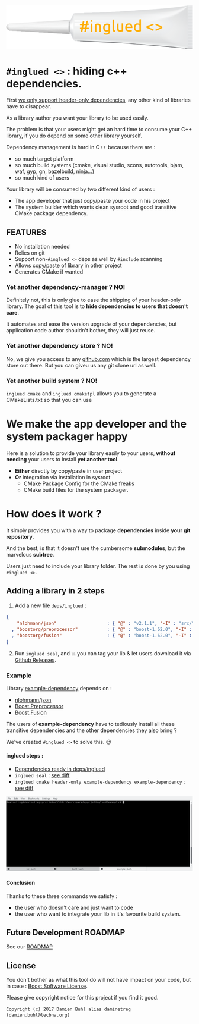 ![#inglued <>](doc/logo.png)

# `#inglued <>` : hiding c++ dependencies.
First [we only support header-only dependencies](doc/rationale/WHY_HEADER_ONLY.md), any other kind of libraries have to disappear.

As a library author you want your library to be used easily. 

The problem is that your users might get an hard time to consume your C++ library, if you do depend on some other library yourself.

Dependency management is hard in C++ because there are :
  - so much target platform
  - so much build systems (cmake, visual studio, scons, autotools, bjam, waf, gyp, gn, bazelbuild, ninja...)
  - so much kind of users

Your library will be consumed by two different kind of users :
  - The app developer that just copy/paste your code in his project
  - The system builder which wants clean sysroot and good transitive CMake package dependency.

## FEATURES
  * No installation needed
  * Relies on git
  * Support non-`#inglued <>` deps as well by `#include` scanning
  * Allows copy/paste of library in other project
  * Generates CMake if wanted

### Yet another dependency-manager ? NO!
Definitely not, this is only glue to ease the shipping of your header-only library. The goal of this tool is to **hide dependencies to users that doesn't care**.

It automates and ease the version upgrade of your dependencies, but application code author shouldn't bother, they will just reuse.

### Yet another dependency store ? NO!
No, we give you access to any [github.com](https://github.com/) which is the largest dependency store out there. But you can giveu us any git clone url as well.

### Yet another build system ? NO!
`inglued cmake` and `inglued cmaketpl` allows you to generate a CMakeLists.txt so that you can use

# We make the app developer and the system packager happy
Here is a solution to provide your library easily to your users, **without needing** your users to install **yet another tool**.

  - **Either** directly by copy/paste in user project
  - **Or** integration via installation in sysroot
    * CMake Package Config for the CMake freaks
    * CMake build files for the system packager.

# How does it work ?
It simply provides you with a way to package **dependencies** inside **your git repository**. 

And the best, is that it doesn't use the cumbersome **submodules**, but the marvelous **subtree**.

Users just need to include your library folder. The rest is done by you using `#inglued <>`.

## Adding a library in 2 steps

  1. Add a new file `deps/inglued` : 
 
```json
{
    "nlohmann/json"                   : { "@" : "v2.1.1", "-I" : "src/" }
  , "boostorg/preprocessor"           : { "@" : "boost-1.62.0", "-I" : "include/" }
  , "boostorg/fusion"                 : { "@" : "boost-1.62.0", "-I" : "include/" }
}
```

  2. Run `inglued seal`, and :boom: you can tag your lib & let users download it via [Github Releases](https://help.github.com/articles/creating-releases/).


### Example
Library [example-dependency](https://github.com/header-only/example-dependency) depends on : 

  * [nlohmann/json](https://github.com/nlohmann/json)
  * [Boost.Preprocessor](https://github.com/boostorg/preprocessor)
  * [Boost.Fusion](https://github.com/boostorg/fusion)

The users of **example-dependency** have to tediously install all these transitive dependencies and the other dependencies they also bring ? 

We've created `#inglued <>` to solve this. :wink:

#### inglued steps :
  * [Dependencies ready in deps/inglued](https://github.com/header-only/example-dependency/tree/list-your-deps)
  * `inglued seal` : [see diff](https://github.com/header-only/example-dependency/compare/list-your-deps...ran-inglued-seal)
  * `inglued cmake header-only example-dependency example-dependency` : [see diff](https://github.com/header-only/example-dependency/compare/ran-inglued-seal...ran-inglued-cmake)

![inglued seal command run](doc/glue-seal-example.gif)

#### Conclusion
Thanks to these three commands we satisfy :
  - the user who doesn't care and just want to code
  - the user who want to integrate your lib in it's favourite build system.

## Future Development ROADMAP
See our [ROADMAP](./ROADMAP.md)

## License
You don't bother as what this tool do will not have impact on your code, but in case : [Boost Software License](./LICENSE).

Please give copyright notice for this project if you find it good.

```
Copyright (c) 2017 Damien Buhl alias daminetreg (damien.buhl@lecbna.org)
```
